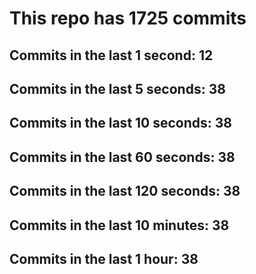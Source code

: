 # This repo has 1725 commits

## Commits in the last 1 second: 12
## Commits in the last 5 seconds: 38
## Commits in the last 10 seconds: 38
## Commits in the last 60 seconds: 38
## Commits in the last 120 seconds: 38
## Commits in the last 10 minutes: 38
## Commits in the last 1 hour: 38
